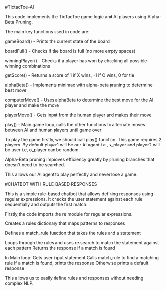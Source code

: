 #TictacToe-AI

This code implements the TicTacToe game logic and AI players using Alpha-Beta Pruning.

The main key functions used in code are:

gameBoard() - Prints the current state of the board

boardFull() - Checks if the board is full (no more empty spaces)

winningPlayer() - Checks if a player has won by checking all possible winning combinations

getScore() - Returns a score of 1 if X wins, -1 if O wins, 0 for tie

alphaBeta() - Implements minimax with alpha-beta pruning to determine best move

computerMove() - Uses alphaBeta to determine the best move for the AI player and make the move

playerMove() - Gets input from the human player and makes their move

play() - Main game loop, calls the other functions to alternate moves between AI and human players until game over

To play the game firstly, we should call play() function. This game requires 2 players. By default player1 will be our AI agent i.e , x_player and player2 will be user i.e, o_player can be random.

Alpha-Beta pruning improves efficiency greatly by pruning branches that doesn't need to be searched.

This allows our AI agent to play perfectly and never lose a game.

#CHATBOT WITH RULE-BASED RESPONSES

This is a simple rule-based chatbot that allows defining responses using regular expressions. It checks the user statement against each rule sequentially and outputs the first match.

Firstly,the code imports the re module for regular expressions.

Creates a rules dictionary that maps patterns to responses

Defines a match_rule function that takes the rules and a statement

Loops through the rules and uses re.search to match the statement against each pattern Returns the response if a match is found

In Main loop: Gets user input statement Calls match_rule to find a matching rule If a match is found, prints the response Otherwise prints a default response

This allows us to easily define rules and responses without needing complex NLP.

